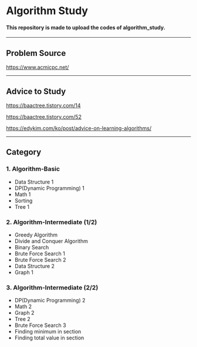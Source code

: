 Algorithm Study
===============
#### This repository is made to upload the codes of algorithm_study.

***

## Problem Source 
<https://www.acmicpc.net/>

***

## Advice to Study
<https://baactree.tistory.com/14>

<https://baactree.tistory.com/52>

<https://edykim.com/ko/post/advice-on-learning-algorithms/>

***

## Category

### 1. Algorithm-Basic
* Data Structure 1
* DP(Dynamic Programming) 1
* Math 1
* Sorting
* Tree 1

### 2. Algorithm-Intermediate (1/2)
* Greedy Algorithm
* Divide and Conquer Algorithm
* Binary Search
* Brute Force Search 1
* Brute Force Search 2
* Data Structure 2
* Graph 1

### 3. Algorithm-Intermediate (2/2)
* DP(Dynamic Programming) 2
* Math 2
* Graph 2
* Tree 2
* Brute Force Search 3
* Finding minimum in section
* Finding total value in section

